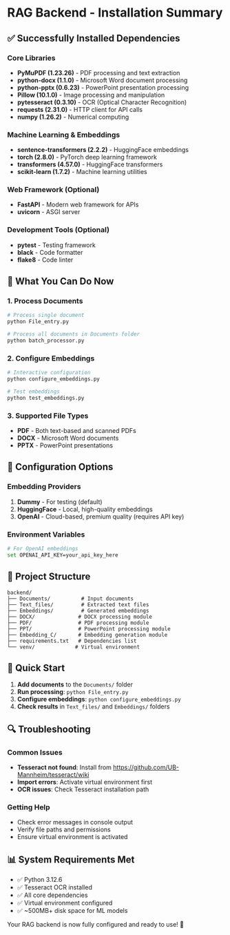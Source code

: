 # RAG Backend - Installation Summary

## ✅ Successfully Installed Dependencies

### Core Libraries

- **PyMuPDF (1.23.26)** - PDF processing and text extraction
- **python-docx (1.1.0)** - Microsoft Word document processing
- **python-pptx (0.6.23)** - PowerPoint presentation processing
- **Pillow (10.1.0)** - Image processing and manipulation
- **pytesseract (0.3.10)** - OCR (Optical Character Recognition)
- **requests (2.31.0)** - HTTP client for API calls
- **numpy (1.26.2)** - Numerical computing

### Machine Learning & Embeddings

- **sentence-transformers (2.2.2)** - HuggingFace embeddings
- **torch (2.8.0)** - PyTorch deep learning framework
- **transformers (4.57.0)** - HuggingFace transformers
- **scikit-learn (1.7.2)** - Machine learning utilities

### Web Framework (Optional)

- **FastAPI** - Modern web framework for APIs
- **uvicorn** - ASGI server

### Development Tools (Optional)

- **pytest** - Testing framework
- **black** - Code formatter
- **flake8** - Code linter

## 🎯 What You Can Do Now

### 1. Process Documents

```bash
# Process single document
python File_entry.py

# Process all documents in Documents folder
python batch_processor.py
```

### 2. Configure Embeddings

```bash
# Interactive configuration
python configure_embeddings.py

# Test embeddings
python test_embeddings.py
```

### 3. Supported File Types

- **PDF** - Both text-based and scanned PDFs
- **DOCX** - Microsoft Word documents
- **PPTX** - PowerPoint presentations

## 🔧 Configuration Options

### Embedding Providers

1. **Dummy** - For testing (default)
2. **HuggingFace** - Local, high-quality embeddings
3. **OpenAI** - Cloud-based, premium quality (requires API key)

### Environment Variables

```bash
# For OpenAI embeddings
set OPENAI_API_KEY=your_api_key_here
```

## 📁 Project Structure

```
backend/
├── Documents/          # Input documents
├── Text_files/         # Extracted text files
├── Embeddings/         # Generated embeddings
├── DOCX/              # DOCX processing module
├── PDF/               # PDF processing module
├── PPT/               # PowerPoint processing module
├── Embedding_C/       # Embedding generation module
├── requirements.txt   # Dependencies list
└── venv/             # Virtual environment
```

## 🚀 Quick Start

1. **Add documents** to the `Documents/` folder
2. **Run processing**: `python File_entry.py`
3. **Configure embeddings**: `python configure_embeddings.py`
4. **Check results** in `Text_files/` and `Embeddings/` folders

## 🔍 Troubleshooting

### Common Issues

- **Tesseract not found**: Install from https://github.com/UB-Mannheim/tesseract/wiki
- **Import errors**: Activate virtual environment first
- **OCR issues**: Check Tesseract installation path

### Getting Help

- Check error messages in console output
- Verify file paths and permissions
- Ensure virtual environment is activated

## 📊 System Requirements Met

- ✅ Python 3.12.6
- ✅ Tesseract OCR installed
- ✅ All core dependencies
- ✅ Virtual environment configured
- ✅ ~500MB+ disk space for ML models

Your RAG backend is now fully configured and ready to use! 🎉
